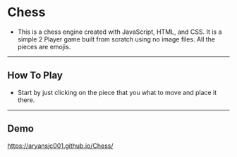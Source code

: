 # Chess
- This is a chess engine created with JavaScript, HTML, and CSS. It is a simple 2 Player game built from scratch using no image files. All the pieces are emojis.

---

## How To Play
- Start by just clicking on the piece that you what to move and place it there.

---

## Demo
https://aryansjc001.github.io/Chess/
